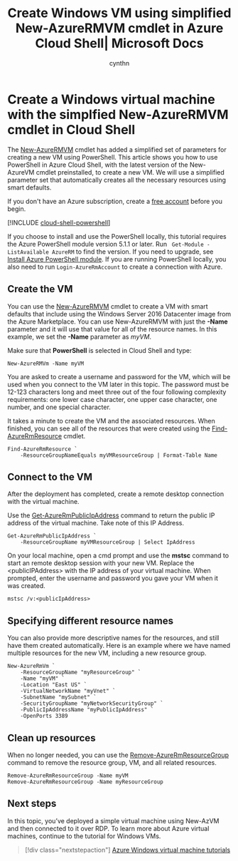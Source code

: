 ﻿---
title: Create Windows VM using simplified New-AzureRMVM cmdlet in Azure Cloud Shell| Microsoft Docs
description: Quickly learn to create Windows virtual machines with the simplified New-AzureRMVM cmdlet in Azure Cloud Shell.
services: virtual-machines-windows
documentationcenter: virtual-machines
author: cynthn
manager: jeconnoc
editor: tysonn
tags: azure-resource-manager

ms.assetid: 
ms.service: virtual-machines-windows
ms.devlang: na
ms.topic: article
ms.tgt_pltfrm: vm-windows
ms.workload: infrastructure
ms.date: 12/012/2017
ms.author: cynthn
ROBOTS: NOINDEX

---

# Create a Windows virtual machine with the simplfied New-AzureRMVM cmdlet in Cloud Shell 

The [New-AzureRMVM](/powershell/module/azurerm.resources/new-azurermvm) cmdlet has added a simplified set of parameters for creating a new VM using PowerShell. This article shows you how to use PowerShell in Azure Cloud Shell, with the latest version of the New-AzureVM cmdlet preinstalled, to create a new VM. We will use a simplified parameter set that automatically creates all the necessary resources using smart defaults. 

If you don't have an Azure subscription, create a [free account](https://azure.microsoft.com/free/?WT.mc_id=A261C142F) before you begin.


[!INCLUDE [cloud-shell-powershell](../../../includes/cloud-shell-powershell.md)]

If you choose to install and use the PowerShell locally, this tutorial requires the Azure PowerShell module version 5.1.1 or later. Run ` Get-Module -ListAvailable AzureRM` to find the version. If you need to upgrade, see [Install Azure PowerShell module](/powershell/azure/install-azurerm-ps). If you are running PowerShell locally, you also need to run `Login-AzureRmAccount` to create a connection with Azure.

## Create the VM

You can use the [New-AzureRMVM](/powershell/module/azurerm.resources/new-azurermvm) cmdlet to create a VM with smart defaults that include using the Windows Server 2016 Datacenter image from the Azure Marketplace. You can use New-AzureRMVM with just the **-Name** parameter and it will use that value for all of the resource names. In this example, we set the **-Name** parameter as *myVM*. 

Make sure that **PowerShell** is selected in Cloud Shell and type:

```azurepowershell-interactive
New-AzureRMVm -Name myVM
```

You are asked to create a username and password for the VM, which will be used when you connect to the VM later in this topic. The password must be 12-123 characters long and meet three out of the four following complexity requirements: one lower case character, one upper case character, one number, and one special character.

It takes a minute to create the VM and the associated resources. When finished, you can see all of the resources that were created using the [Find-AzureRmResource](/powershell/module/azurerm.resources/find-azurermresource) cmdlet.

```azurepowershell-interactive
Find-AzureRmResource `
	-ResourceGroupNameEquals myVMResourceGroup | Format-Table Name
```

## Connect to the VM

After the deployment has completed, create a remote desktop connection with the virtual machine.

Use the [Get-AzureRmPublicIpAddress](/powershell/module/azurerm.network/get-azurermpublicipaddress) command to return the public IP address of the virtual machine. Take note of this IP Address.

```azurepowershell-interactive
Get-AzureRmPublicIpAddress `
	-ResourceGroupName myVMResourceGroup | Select IpAddress
```

On your local machine, open a cmd prompt and use the **mstsc** command to start an remote desktop session with your new VM. Replace the &lt;publicIPAddress&gt; with the IP address of your virtual machine. When prompted, enter the username and password you gave your VM when it was created.

```
mstsc /v:<publicIpAddress>
```
## Specifying different resource names

You can also provide more descriptive names for the resources, and still have them created automatically. Here is an example where we have named multiple resources for the new VM, including a new resource group.

```azurepowershell-interactive
New-AzureRmVm `
    -ResourceGroupName "myResourceGroup" `
    -Name "myVM" `
    -Location "East US" `
    -VirtualNetworkName "myVnet" `
    -SubnetName "mySubnet" `
    -SecurityGroupName "myNetworkSecurityGroup" `
    -PublicIpAddressName "myPublicIpAddress" `
    -OpenPorts 3389
```

## Clean up resources

When no longer needed, you can use the [Remove-AzureRmResourceGroup](/powershell/module/azurerm.resources/remove-azurermresourcegroup) command to remove the resource group, VM, and all related resources.

```azurepowershell-interactive
Remove-AzureRmResourceGroup -Name myVM
Remove-AzureRmResourceGroup -Name myResourceGroup
```

## Next steps

In this topic, you’ve deployed a simple virtual machine using New-AzVM and then connected to it over RDP. To learn more about Azure virtual machines, continue to the tutorial for Windows VMs.

> [!div class="nextstepaction"]
> [Azure Windows virtual machine tutorials](./tutorial-manage-vm.md)
